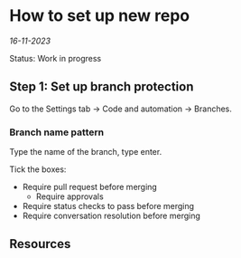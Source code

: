 # How to set up new repo
*16-11-2023*

Status: Work in progress  

## Step 1: Set up branch protection

Go to the Settings tab -> Code and automation -> Branches.

### Branch name pattern

Type the name of the branch, type enter.

Tick the boxes:
- Require pull request before merging
  - Require approvals
-  Require status checks to pass before merging
- Require conversation resolution before merging


## Resources
